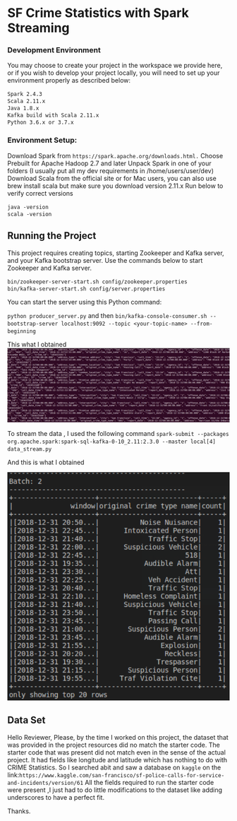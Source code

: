 # SF Crime Statistics with Spark Streaming

### Development Environment

You may choose to create your project in the workspace we provide here, or if you wish to develop your project locally, you will need to set up your environment properly as described below:
```
Spark 2.4.3
Scala 2.11.x
Java 1.8.x
Kafka build with Scala 2.11.x
Python 3.6.x or 3.7.x
```

### Environment Setup:

Download Spark from `https://spark.apache.org/downloads.html.` Choose Prebuilt for Apache Hadoop 2.7 and later
Unpack Spark in one of your folders (I usually put all my dev requirements in /home/users/user/dev)
Download Scala from the official site or for Mac users, you can also use brew install scala but make sure you download version 2.11.x
Run below to verify correct versions
```
java -version
scala -version
```

## Running the Project
This project requires creating topics, starting Zookeeper and Kafka server, and your Kafka bootstrap server. Use the commands below to start Zookeeper and Kafka server.

```
bin/zookeeper-server-start.sh config/zookeeper.properties
bin/kafka-server-start.sh config/server.properties
```
You can start the server using this Python command:

`python producer_server.py` and then `bin/kafka-console-consumer.sh --bootstrap-server localhost:9092 --topic <your-topic-name> --from-beginning`

This what I obtained 
![produce](produce.png)

To stream the data , I used the following command `spark-submit --packages org.apache.spark:spark-sql-kafka-0-10_2.11:2.3.0 --master local[4] data_stream.py`

And this is what I obtained

![data](data.png)

## Data Set

Hello Reviewer,
Please, by the time I worked on this project, the dataset that was provided in the project resources did no match the starter code. The starter code that was present did not match even in the sense of the actual project. It had fields like longitude and latitude which has nothing to do with CRIME Statistics.
So I searched abit and saw a database on `kaggle` on the link:`https://www.kaggle.com/san-francisco/sf-police-calls-for-service-and-incidents/version/61`
All the fields required to run the starter code were present ,I just had to do little modifications to the dataset like adding underscores to have a perfect fit.

Thanks.
